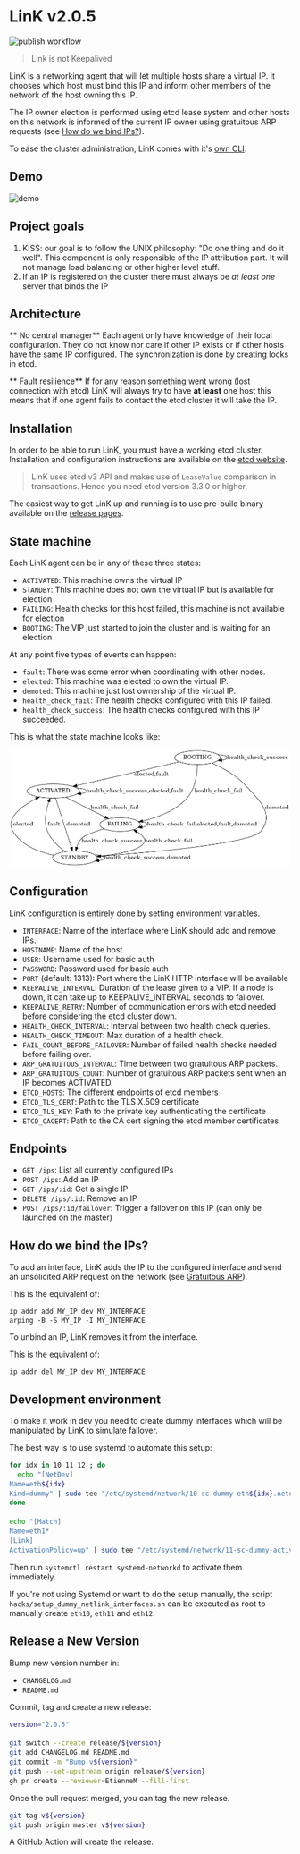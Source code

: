 # LinK v2.0.5

![publish workflow](https://github.com/Scalingo/link/actions/workflows/publish.yml/badge.svg)

> Link is not Keepalived

LinK is a networking agent that will let multiple hosts share a virtual IP. It
chooses which host must bind this IP and inform other members of the
network of the host owning this IP.

The IP owner election is performed using etcd lease system and other hosts on
this network is informed of the current IP owner using gratuitous ARP
requests (see [How do we bind IPs?](#how-do-we-bind-the-ips)).

To ease the cluster administration, LinK comes with it's
[own CLI](https://github.com/Scalingo/link/tree/master/cmd/link-client/).


## Demo

![demo](https://raw.githubusercontent.com/Scalingo/link/master/media/demo.gif)

## Project goals

1. KISS: our goal is to follow the UNIX philosophy: "Do one thing and do it
   well". This component is only responsible of the IP attribution part. It
   will not manage load balancing or other higher level stuff.
1. If an IP is registered on the cluster there must always be *at least one*
   server that binds the IP

## Architecture

** No central manager** Each agent only have knowledge of their local
configuration. They do not know nor care if other IP exists or if other hosts
have the same IP configured. The synchronization is done by creating locks in
etcd.

** Fault resilience** If for any reason something went wrong (lost connection
with etcd) LinK will always try to have **at least** one host this means that
if one agent fails to contact the etcd cluster it will take the IP.

## Installation

In order to be able to run LinK, you must have a working etcd cluster.
Installation and configuration instructions are available on the [etcd
website](https://coreos.com/etcd/docs/latest/getting-started-with-etcd.html).

> LinK uses etcd v3 API and makes use of `LeaseValue` comparison in transactions. Hence you need etcd version 3.3.0 or higher.

The easiest way to get LinK up and running is to use pre-build binary available
on the [release pages](https://github.com/Scalingo/link/releases).

## State machine

Each LinK agent can be in any of these three states:

- `ACTIVATED`: This machine owns the virtual IP
- `STANDBY`: This machine does not own the virtual IP but is available for election
- `FAILING`: Health checks for this host failed, this machine is not available for election
- `BOOTING`: The VIP just started to join the cluster and is waiting for an election

At any point five types of events can happen:
- `fault`: There was some error when coordinating with other nodes.
- `elected`: This machine was elected to own the virtual IP.
- `demoted`: This machine just lost ownership of the virtual IP.
- `health_check_fail`: The health checks configured with this IP failed.
- `health_check_success`: The health checks configured with this IP succeeded.


This is what the state machine looks like:

![LinK state machine](./state_machine.png)

## Configuration

LinK configuration is entirely done by setting environment variables.

- `INTERFACE`: Name of the interface where LinK should add and remove IPs.
- `HOSTNAME`: Name of the host.
- `USER`: Username used for basic auth
- `PASSWORD`: Password used for basic auth
- `PORT` (default: 1313): Port where the LinK HTTP interface will be available
- `KEEPALIVE_INTERVAL`: Duration of the lease given to a VIP. If a node is down, it can take up to KEEPALIVE_INTERVAL seconds to failover.
- `KEEPALIVE_RETRY`: Number of communication errors with etcd needed before considering the etcd cluster down.
- `HEALTH_CHECK_INTERVAL`: Interval between two health check queries.
- `HEALTH_CHECK_TIMEOUT`: Max duration of a health check.
- `FAIL_COUNT_BEFORE_FAILOVER`: Number of failed health checks needed before failing over.
- `ARP_GRATUITOUS_INTERVAL`: Time between two gratuitous ARP packets.
- `ARP_GRATUITOUS_COUNT`: Number of gratuitous ARP packets sent when an IP becomes ACTIVATED.
- `ETCD_HOSTS`: The different endpoints of etcd members
- `ETCD_TLS_CERT`: Path to the TLS X.509 certificate
- `ETCD_TLS_KEY`: Path to the private key authenticating the certificate
- `ETCD_CACERT`: Path to the CA cert signing the etcd member certificates

## Endpoints

- `GET /ips`: List all currently configured IPs
- `POST /ips`: Add an IP
- `GET /ips/:id`: Get a single IP
- `DELETE /ips/:id`: Remove an IP
- `POST /ips/:id/failover`: Trigger a failover on this IP (can only be launched on the master)

## How do we bind the IPs?

To add an interface, LinK adds the IP to the configured interface and send an
unsolicited ARP request on the network (see [Gratuitous
ARP](https://wiki.wireshark.org/Gratuitous_ARP)).

This is the equivalent of:

```shell
ip addr add MY_IP dev MY_INTERFACE
arping -B -S MY_IP -I MY_INTERFACE
```

To unbind an IP, LinK removes it from the interface.

This is the equivalent of:

```shell
ip addr del MY_IP dev MY_INTERFACE
```

## Development environment

To make it work in dev you need to create dummy interfaces which will be
manipulated by LinK to simulate failover.

The best way is to use systemd to automate this setup:

```bash
for idx in 10 11 12 ; do
  echo "[NetDev]
Name=eth${idx}
Kind=dummy" | sudo tee "/etc/systemd/network/10-sc-dummy-eth${idx}.netdev"
done

echo "[Match]
Name=eth1*
[Link]
ActivationPolicy=up" | sudo tee "/etc/systemd/network/11-sc-dummy-activation.network"
```

Then run `systemctl restart systemd-networkd` to activate them immediately.

If you're not using Systemd or want to do the setup manually, the script
`hacks/setup_dummy_netlink_interfaces.sh` can be executed as root to manually
create `eth10`, `eth11` and `eth12`.

## Release a New Version

Bump new version number in:

- `CHANGELOG.md`
- `README.md`

Commit, tag and create a new release:

```sh
version="2.0.5"

git switch --create release/${version}
git add CHANGELOG.md README.md
git commit -m "Bump v${version}"
git push --set-upstream origin release/${version}
gh pr create --reviewer=EtienneM --fill-first
```

Once the pull request merged, you can tag the new release.

```sh
git tag v${version}
git push origin master v${version}
```

A GitHub Action will create the release.
